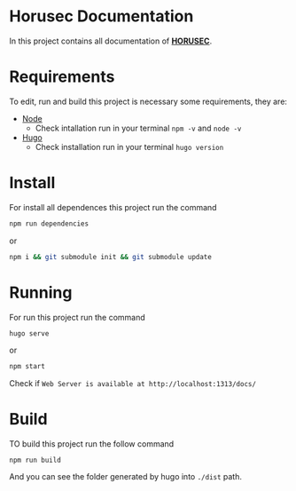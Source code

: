 # Horusec Documentation

In this project contains all documentation of **[HORUSEC](https://horusec.io/)**.

# Requirements
To edit, run and build this project is necessary some requirements, they are:
* [Node](https://nodejs.org/en/)
  - Check intallation run in your terminal `npm -v` and `node -v`
* [Hugo](https://gohugo.io/getting-started/installing/)
  - Check installation run in your terminal `hugo version`

# Install
For install all dependences this project run the command
```bash
npm run dependencies
```

or

```bash
npm i && git submodule init && git submodule update
```
# Running

For run this project run the command
```bash
hugo serve
```

or

```bash
npm start
```

Check if `Web Server is available at http://localhost:1313/docs/`

# Build
TO build this project run the follow command
```
npm run build
```

And you can see the folder generated by hugo into `./dist` path.
